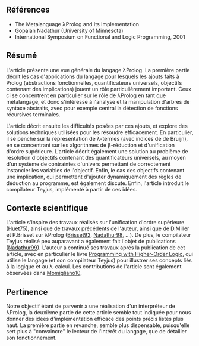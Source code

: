 ## Références

* The Metalanguage λProlog and Its Implementation
* Gopalan Nadathur (University of Minnesota)
* International Symposium on Functional and Logic Programming, 2001

## Résumé

L'article présente une vue générale du langage λProlog. La première partie décrit les cas d'applications du langage pour lesquels les ajouts faits à Prolog (abstractions fonctionnelles, quantificateurs universels, objectifs contenant des implications) jouent un rôle particulièrement important. Ceux ci se concentrent en particulier sur le rôle de λProlog en tant que métalangage, et donc s'intéresse à l'analyse et la manipulation d'arbres de syntaxe abstraits, avec pour exemple central la détection de fonctions récursives terminales.

L'article décrit ensuite les difficultés posées par ces ajouts, et explore des solutions techniques utilisées pour les résoudre efficacement. En particulier, il se penche sur la représentation de λ-termes (avec indices de de Bruijn), en se concentrant sur les algorithmes de β-réduction et d'unification d'ordre supérieure.
L'article décrit également une solution au problème de résolution d'objectifs contenant des quantificateurs universels, au moyen d'un système de contraintes d'univers permettant de correctement instancier les variables de l'objectif. Enfin, le cas des objectifs contenant une implication, qui permettent d'ajouter dynamiquement des règles de déduction au programme, est également discuté.
Enfin, l'article introduit le compilateur Teyjus, implémenté à partir de ces idées.

## Contexte scientifique

L'article s'inspire des travaux réalisés sur l'unification d'ordre supérieure ([Huet75](https://www.sciencedirect.com/science/article/pii/0304397575900110)), ainsi que de travaux précédents de l'auteur, ainsi que de D.Miller et P.Brisset sur λProlog ([Brisset92](https://core.ac.uk/download/pdf/48274184.pdf), [Nadathur98](https://www.researchgate.net/publication/2659222_An_Explicit_Substitution_Notation_in_a_lamdaProlog_Implementation), ...). De plus, le compilateur Teyjus réalisé peu auparavant a également fait l'objet de publications ([Nadathur99](https://www-users.cs.umn.edu/~ngopalan/papers/teyjus.pdf)).
L'auteur a continué ses travaux après la publication de cet article, avec en particulier le livre [Programming with Higher-Order Logic](https://sites.google.com/site/proghol/), qui utilise le langage (et son compilateur Teyjus) pour illustrer ses concepts liés à la logique et au λ-calcul. Les contributions de l'article sont également observées dans [Momigliano10](https://link.springer.com/chapter/10.1007%2F978-3-642-14309-0_12/).

## Pertinence

Notre objectif étant de parvenir à une réalisation d'un interpréteur de λProlog, la deuxième partie de cette article semble tout indiquée pour nous donner des idées d'implémentation efficace des points précis listés plus haut. La première partie en revanche, semble plus dispensable, puisqu'elle sert plus à "convaincre" le lecteur de l'intérêt du langage, que de détailler son fonctionnement.
